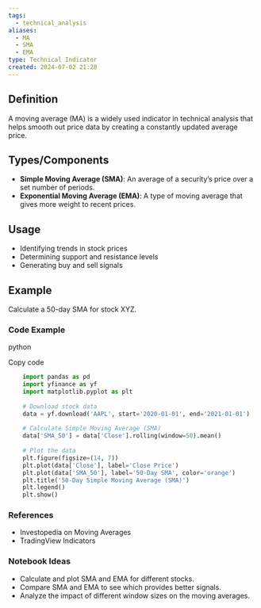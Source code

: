 ```yaml
---
tags:
  - technical_analysis
aliases:
  - MA
  - SMA
  - EMA
type: Technical Indicator
created: 2024-07-02 21:28
---
```

## Definition

A moving average (MA) is a widely used indicator in technical analysis that helps smooth out price data by creating a constantly updated average price.
## Types/Components

- **Simple Moving Average (SMA)**: An average of a security’s price over a set number of periods.
- **Exponential Moving Average (EMA)**: A type of moving average that gives more weight to recent prices.
## Usage

- Identifying trends in stock prices
- Determining support and resistance levels
- Generating buy and sell signals
## Example

Calculate a 50-day SMA for stock XYZ.

### Code Example

python

Copy code

``` python
	import pandas as pd
	import yfinance as yf
	import matplotlib.pyplot as plt
	
	# Download stock data
	data = yf.download('AAPL', start='2020-01-01', end='2021-01-01')
	
	# Calculate Simple Moving Average (SMA)
	data['SMA_50'] = data['Close'].rolling(window=50).mean()
	
	# Plot the data
	plt.figure(figsize=(14, 7))
	plt.plot(data['Close'], label='Close Price')
	plt.plot(data['SMA_50'], label='50-Day SMA', color='orange')
	plt.title('50-Day Simple Moving Average (SMA)')
	plt.legend()
	plt.show()
```

### References

- Investopedia on Moving Averages
- TradingView Indicators

### Notebook Ideas

- Calculate and plot SMA and EMA for different stocks.
- Compare SMA and EMA to see which provides better signals.
- Analyze the impact of different window sizes on the moving averages.